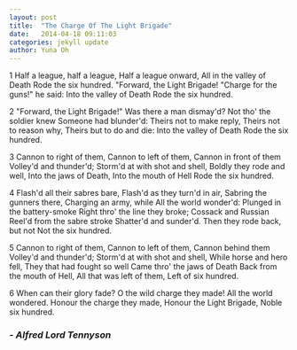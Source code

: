 ```yaml
---
layout: post
title:  "The Charge Of The Light Brigade"
date:   2014-04-18 09:11:03
categories: jekyll update
author: Yuna Oh
---
```


1
Half a league, half a league,
Half a league onward,
All in the valley of Death
    Rode the six hundred.
"Forward, the Light Brigade!
"Charge for the guns!" he said:
Into the valley of Death
    Rode the six hundred.

2
"Forward, the Light Brigade!"
Was there a man dismay'd?
Not tho' the soldier knew
    Someone had blunder'd:
Theirs not to make reply,
Theirs not to reason why,
Theirs but to do and die:
Into the valley of Death
    Rode the six hundred.

3
Cannon to right of them,
Cannon to left of them,
Cannon in front of them
    Volley'd and thunder'd;
Storm'd at with shot and shell,
Boldly they rode and well,
Into the jaws of Death,
Into the mouth of Hell
    Rode the six hundred.

4
Flash'd all their sabres bare,
Flash'd as they turn'd in air,
Sabring the gunners there,
Charging an army, while
    All the world wonder'd:
Plunged in the battery-smoke
Right thro' the line they broke;
Cossack and Russian
Reel'd from the sabre stroke
    Shatter'd and sunder'd.
Then they rode back, but not
    Not the six hundred.

5
Cannon to right of them,
Cannon to left of them,
Cannon behind them
    Volley'd and thunder'd;
Storm'd at with shot and shell,
While horse and hero fell,
They that had fought so well
Came thro' the jaws of Death
Back from the mouth of Hell,
All that was left of them,
    Left of six hundred.

6
When can their glory fade?
O the wild charge they made!
    All the world wondered.
Honour the charge they made,
Honour the Light Brigade,
    Noble six hundred.

### - *Alfred Lord Tennyson*